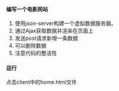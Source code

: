 #### 编写一个电影网站
1) 使用json-server构建一个虚拟数据服务器。
2) 通过Ajax获取数据并渲染在页面上
3) 发送post请求新增一条数据
4) 可以删除数据
5) 注意代码的整洁性
#### 运行
点击client中的home.html文件
